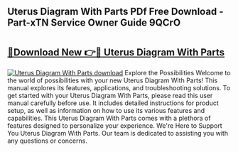 ## Uterus Diagram With Parts PDf Free Download - Part-xTN Service Owner Guide 9QCrO

# <h2><a href="http://dfnhs1s.blite.top/?on=Uterus+Diagram+With+Parts">🔗Download New 👉🔴 Uterus Diagram With Parts</a></h2>

[![Uterus Diagram With Parts download](https://i.imgur.com/lujVjoI.png)](http://dfnhs1s.blite.top/?on=Uterus+Diagram+With+Parts)
Explore the Possibilities Welcome to the world of possibilities with your new Uterus Diagram With Parts! This manual explores its features, applications, and troubleshooting solutions. To get started with your Uterus Diagram With Parts, please read this user manual carefully before use. It includes detailed instructions for product setup, as well as information on how to use its various features and capabilities. This Uterus Diagram With Parts comes with a plethora of features designed to personalize your experience. We're Here to Support You Uterus Diagram With Parts. Our team is dedicated to assisting you with any questions or concerns.

